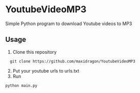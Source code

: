 ﻿# YoutubeVideoMP3

Simple Python program to download Youtube videos to MP3

## Usage <a name="usage"></a>

1. Clone this repository

```
  git clone https://github.com/maxidragon/YoutubeVideoMP3
```

2. Put your youtube urls to urls.txt
3. Run 
```
python main.py
```
